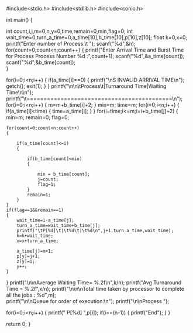 #include<stdio.h>
#include<stdlib.h>
#include<conio.h> 
 
int main() 
{ 
 
  int count,i,j,m=0,n,y=0,time,remain=0,min,flag=0; 
  int wait_time=0,turn_a_time=0,a_time[10],b_time[10],p[10],z[10];
  float k=0,x=0; 
  printf("Enter number of Process:\t "); 
  scanf("%d",&n); 
  for(count=0;count<n;count++) 
  { 
    printf("Enter Arrival Time and Burst Time for Process Process Number %d :",count+1); 
    scanf("%d",&a_time[count]); 
    scanf("%d",&b_time[count]);  
  } 

for(i=0;i<n;i++)
{
	if(a_time[i]==0)
	{
		printf("\nS INVALID ARRIVAL TIME\n");
		getch();
		exit(1);
	}
}
  printf("\n\n\tProcess\t|Turnaround Time|Waiting Time\n\n"); 
  printf("\t===========================================\n");
for(i=0;i<n;i++)
{
	m=m+b_time[i]+2;
}
min=m;
time=m;
for(i=0;i<n;i++)
{
	if(a_time[i]<time)
	{
		time=a_time[i];
	}
}
for(i=time;i<=m;i=i+b_time[j]+2)
{
	min=m;
	remain=0;
	flag=0;

	for(count=0;count<n;count++)
	{
	
		if(a_time[count]<=i)
		{

			if(b_time[count]<min)
			{

				min = b_time[count];
				j=count;
				flag=1;
			}
			remain=1;	 
		}
	}
	if(flag==1&&remain==1)
	{
		wait_time=i-a_time[j];
		turn_a_time=wait_time+b_time[j];
		printf("\tP[%d]\t|\t%d\t|\t%d\n",j+1,turn_a_time,wait_time); 
		k=k+wait_time;
		x=x+turn_a_time;
	
		a_time[j]=m+1;
		p[y]=j+1;
		z[y]=i;
		y++;
	}
}
printf("\n\nAverage Waiting Time= %.2f\n",k/n); 
printf("Avg Turnaround Time = %.2f",x/n); 
printf("\n\n\nTotal time taken by processor to complete all the jobs : %d",m);  
printf("\n\nQueue  for order of execution:\n");
printf("\n\nProcess		");

for(i=0;i<n;i++)
{
	printf(" P[%d]   ",p[i]);
	if(i==(n-1))
	{
		printf("End");
	}
}


  return 0; 
}
